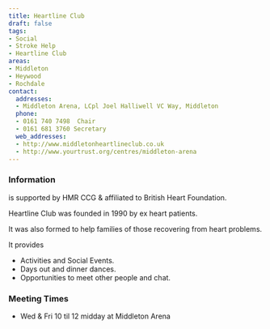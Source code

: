 ```yaml
---
title: Heartline Club
draft: false
tags:
- Social
- Stroke Help
- Heartline Club
areas:
- Middleton
- Heywood
- Rochdale
contact:
  addresses:
  - Middleton Arena, LCpl Joel Halliwell VC Way, Middleton
  phone:
  - 0161 740 7498  Chair
  - 0161 681 3760 Secretary
  web_addresses:
  - http://www.middletonheartlineclub.co.uk
  - http://www.yourtrust.org/centres/middleton-arena
---
```


### Information   
is supported by HMR CCG & affiliated to British Heart Foundation.   

Heartline Club was founded in 1990 by ex heart patients.   

It was also formed to help families of those recovering from heart problems.   

It provides   
* Activities and Social Events.   
* Days out and dinner dances.   
* Opportunities to meet other people and chat.   

### Meeting Times
* Wed & Fri 10 til 12 midday at Middleton Arena

